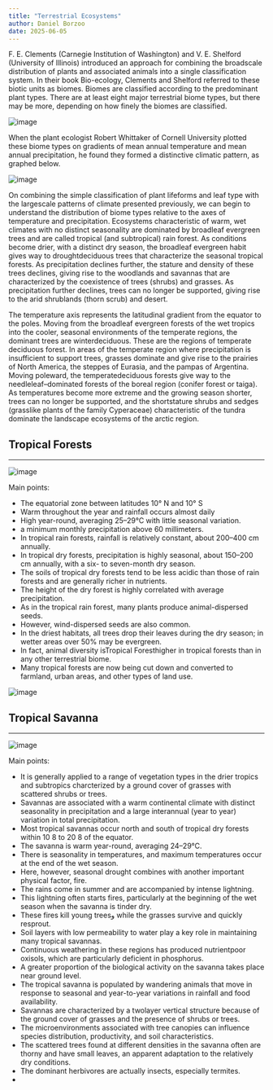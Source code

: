 ```yaml
---
title: "Terrestrial Ecosystems"
author: Daniel Borzoo 
date: 2025-06-05
---
```


F. E. Clements (Carnegie Institution of Washington) and V. E. Shelford (University of Illinois) introduced an approach for combining the broadscale distribution of plants and associated animals into a single classification system. In their book Bio-ecology, Clements and Shelford referred to these biotic units as biomes. Biomes are classified according to the predominant plant types. There are at least eight major terrestrial biome types, but there may be more, depending on how finely the biomes are classified.

![image](https://github.com/user-attachments/assets/72505342-12d2-47f4-ab7a-059cb922d268)

When the plant ecologist Robert Whittaker of Cornell University plotted these biome types on gradients of mean annual temperature and mean annual precipitation, he found they formed a distinctive climatic pattern, as graphed below. 

![image](https://github.com/user-attachments/assets/38838b73-6992-41c3-99f5-0de6b336b150)

On combining the simple classification of plant lifeforms and leaf type with the largescale patterns of climate presented previously, we can begin to understand the distribution of biome types relative to the axes of temperature and precipitation. Ecosystems characteristic of warm, wet climates with no distinct seasonality are dominated by broadleaf evergreen trees and are called tropical (and subtropical) rain forest. As conditions become drier, with a distinct dry season, the broadleaf evergreen habit gives way to droughtdeciduous trees that characterize the seasonal tropical forests. As precipitation declines further, the stature and density of these trees declines, giving rise to the woodlands and savannas that are characterized by the coexistence of trees (shrubs) and grasses. As precipitation further declines, trees can no longer be supported, giving rise to the arid shrublands (thorn scrub) and desert.

The temperature axis represents the latitudinal gradient from the equator to the poles. Moving from the broadleaf evergreen forests of the wet tropics into the cooler, seasonal environments of the temperate regions, the dominant trees are winterdeciduous. These are the regions of temperate deciduous forest. In areas of the temperate region where precipitation is insufficient to support trees, grasses dominate and give rise to the prairies of North America, the steppes of Eurasia, and the pampas of Argentina. Moving poleward, the temperatedeciduous forests give way to the needleleaf–dominated forests of the boreal region (conifer forest or taiga). As temperatures become more extreme and the growing season shorter, trees can no longer be supported, and the shortstature shrubs and sedges (grasslike plants of the family Cyperaceae) characteristic of the tundra dominate the landscape ecosystems of the arctic region.

## Tropical Forests
---

![image](https://github.com/user-attachments/assets/f4f9c7ab-e6e8-4276-985a-57d66402f254)

Main points: 
- The equatorial zone between latitudes 10° N and 10° S
- Warm throughout the year and rainfall occurs almost daily
- High year-round, averaging 25–29°C with little seasonal variation.
- a minimum monthly precipitation above 60 millimeters.
- In tropical rain forests, rainfall is relatively constant, about 200–400 cm annually.
- In tropical dry forests, precipitation is highly seasonal, about 150–200 cm annually, with a six- to seven-month dry season.
- The soils of tropical dry forests tend to be less acidic than those of rain forests and are generally richer in nutrients.
- The height of the dry forest is highly correlated with average precipitation.
- As in the tropical rain forest, many plants produce animal-dispersed seeds.
- However, wind-dispersed seeds are also common.
- In the driest habitats, all trees drop their leaves during the dry season; in wetter areas over 50% may be evergreen.
- In fact, animal diversity isTropical Foresthigher in tropical forests than in any other terrestrial biome.
- Many tropical forests are now being cut down and converted to farmland, urban areas, and other types of land use.

![image](https://github.com/user-attachments/assets/732fdb77-4b84-41a7-a90d-87b60cc1c4d9)

## Tropical Savanna
---

![image](https://github.com/user-attachments/assets/0066e9ca-6a25-4525-ad39-e6071dc14e60)

Main points: 
- It is generally applied to a range of vegetation types in the drier tropics and subtropics charcterized by a ground cover of grasses with scattered shrubs or trees.
- Savannas are associated with a warm continental climate with distinct seasonality in precipitation and a large interannual (year to year) variation in total precipitation.
- Most tropical savannas occur north and south of tropical dry forests within 10 8  to 20 8  of the equator. 
- The savanna is warm year-round, averaging 24–29°C.
- There is seasonality in temperatures, and maximum temperatures occur at the end of  the wet season.
- Here, however, seasonal drought combines with another important physical factor, fire.
- The rains come in summer and are accompanied by intense lightning.
- This lightning often starts fires, particularly at the beginning of the wet season when the savanna is tinder dry.
- These fires kill young treesو while the grasses survive and quickly resprout.
- Soil layers with low permeability to water play a key role in maintaining many tropical savannas.
- Continuous weathering in these regions has produced nutrientpoor oxisols, which are particularly deficient in phosphorus.
- A greater proportion of the biological activity on the savanna takes place near ground level.
- The tropical savanna is populated by wandering animals that move in response to seasonal and year-to-year variations in rainfall and food availability.
- Savannas are characterized by a twolayer vertical structure because of the ground cover of grasses and the presence of shrubs or trees.
- The microenvironments associated with tree canopies can influence species distribution, productivity, and soil characteristics.
- The scattered trees found at different densities in the savanna often are thorny and have small leaves, an apparent adaptation to the relatively dry conditions.
-  The dominant herbivores are actually insects, especially termites.
-  



